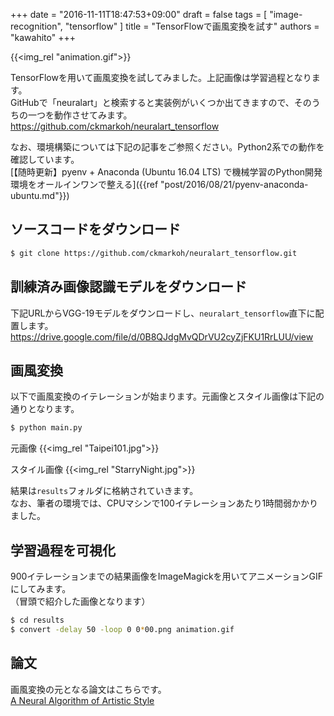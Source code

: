 +++
date = "2016-11-11T18:47:53+09:00"
draft = false
tags = [
  "image-recognition",
  "tensorflow"
]
title = "TensorFlowで画風変換を試す"
authors = "kawahito"
+++

{{<img_rel "animation.gif">}}

TensorFlowを用いて画風変換を試してみました。上記画像は学習過程となります。  
GitHubで「neuralart」と検索すると実装例がいくつか出てきますので、そのうちの一つを動作させてみます。  
https://github.com/ckmarkoh/neuralart_tensorflow

なお、環境構築については下記の記事をご参照ください。Python2系での動作を確認しています。  
[【随時更新】pyenv + Anaconda (Ubuntu 16.04 LTS) で機械学習のPython開発環境をオールインワンで整える]({{ref "post/2016/08/21/pyenv-anaconda-ubuntu.md"}})

## ソースコードをダウンロード
```sh
$ git clone https://github.com/ckmarkoh/neuralart_tensorflow.git
```

## 訓練済み画像認識モデルをダウンロード
下記URLからVGG-19モデルをダウンロードし、`neuralart_tensorflow`直下に配置します。
https://drive.google.com/file/d/0B8QJdgMvQDrVU2cyZjFKU1RrLUU/view

## 画風変換
以下で画風変換のイテレーションが始まります。元画像とスタイル画像は下記の通りとなります。
```sh
$ python main.py
```
元画像
{{<img_rel "Taipei101.jpg">}}

スタイル画像
{{<img_rel "StarryNight.jpg">}}

結果は`results`フォルダに格納されていきます。  
なお、筆者の環境では、CPUマシンで100イテレーションあたり1時間弱かかりました。

## 学習過程を可視化
900イテレーションまでの結果画像をImageMagickを用いてアニメーションGIFにしてみます。  
（冒頭で紹介した画像となります）
```sh
$ cd results
$ convert -delay 50 -loop 0 0*00.png animation.gif
```

## 論文
画風変換の元となる論文はこちらです。  
[A Neural Algorithm of Artistic Style](https://arxiv.org/abs/1508.06576)
